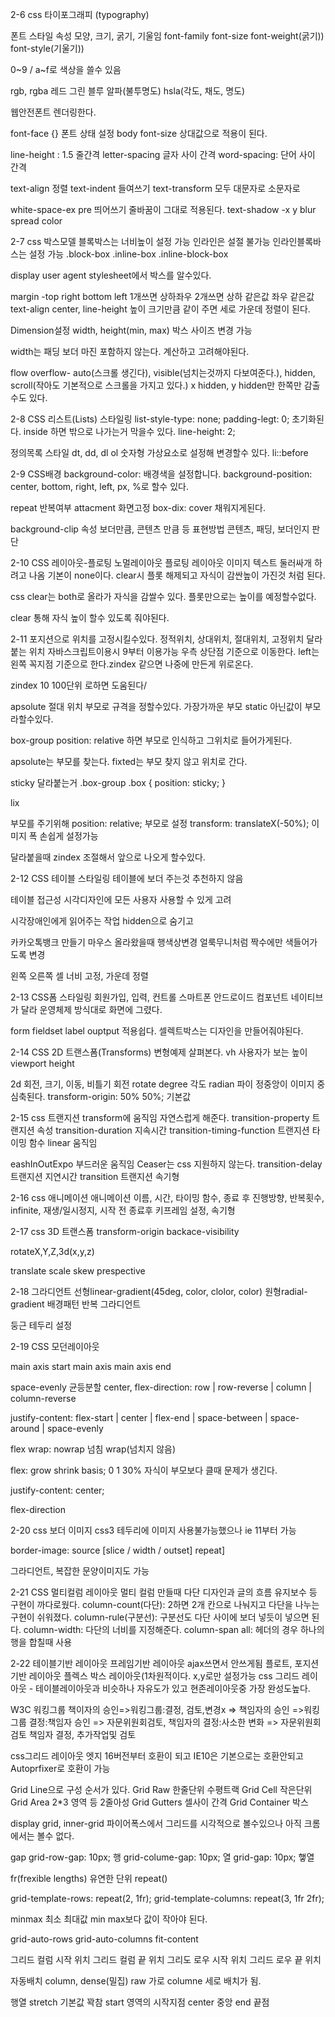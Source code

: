 2-6 css 타이포그래피
(typography)

폰트 스타일 속성
모양, 크기, 굵기, 기울임
font-family font-size font-weight(굵기)) font-style(기울기))

0~9 / a~f로 색상을 쓸수 있음

rgb, rgba 레드 그린 블루 알파(불투명도)
hsla(각도, 채도, 명도)

웹안전폰트 렌더링한다.

font-face {} 폰트 상태 설정
body font-size 상대값으로 적용이 된다.

line-height : 1.5 줄간격 letter-spacing 글자 사이 간격 word-spacing: 단어 사이 간격

text-align 정렬
text-indent 들여쓰기 
text-transform 모두 대문자로 소문자로

white-space-ex pre 띄어쓰기 줄바꿈이 그대로 적용된다.
text-shadow -x y blur spread color

2-7 css 박스모델
블록박스는 너비높이 설정 가능 인라인은 설절 불가능 인라인블록바스는 설정 가능
.block-box
.inline-box
.inline-block-box

display user agent stylesheet에서 박스를 알수있다.

margin -top right bottom left
1개쓰면 상하좌우
2개쓰면 상하 같은값 좌우 같은값
text-align center, line-height 높이 크기만큼 같이 주면 세로 가운데 정렬이 된다.

Dimension설정
width, height(min, max) 박스 사이즈 변경 가능

width는 패딩 보더 마진 포함하지 않는다. 계산하고 고려해야된다.

flow
overflow- auto(스크롤 생긴다), visible(넘치는것까지 다보여준다.), hidden, scroll(작아도 기본적으로 스크롤을 가지고 있다.)
x hidden, y hidden만 한쪽만 감출수도 있다.

2-8 CSS 리스트(Lists) 스타일링
list-style-type: none;
padding-legt: 0;
초기화된다.
inside 하면 밖으로 나가는거 막을수 있다.
line-height: 2;

정의목록 스타일
dt, dd, dl
ol 숫자형
가상요소로 설정해 변경할수 있다. li::before

2-9 CSS배경
background-color: 배경색을 설정합니다.
background-position: center, bottom, right, left, px, %로 할수 있다.

repeat 반복여부
attacment 화면고정
box-dix: cover 채워지게된다.

background-clip 속성 보더만큼, 콘텐츠 만큼 등 표현방법
콘텐츠, 패딩, 보더인지 판단

2-10 CSS 레이아웃-플로팅
노멀레이아웃
플로팅 레이아웃 이미지 텍스트 둘러싸개 하려고 나옴 기본이 none이다.
clear시 플롯 해제되고 자식이 감싼높이 가진것 처럼 된다.

css clear는 both로 올라가 자식을 감쌀수 있다. 플롯만으로는 높이를 예정할수없다.

clear 통해 자식 높이 할수 있도록 줘야된다.

2-11
포지션으로 위치를 고정시킬수있다.
정적위치, 상대위치, 절대위치, 고정위치 달라붙는 위치
자바스크립트이용시 9부터 이용가능
우측 상단점 기준으로 이동한다.
left는 왼쪽 꼭지점 기준으로 한다.zindex 같으면 나중에 만든게 위로온다.

zindex 10 100단위 로하면 도움된다/

apsolute 절대 위치 부모로 규격을 정할수있다. 가장가까운 부모 static 아닌값이 부모라할수있다.

box-group position: relative 하면 부모로 인식하고 그위치로 들어가게된다.

apsolute는 부모를 찾는다. fixted는 부모 찾지 않고 위치로 간다.

sticky 달라붙는거
.box-group .box {
    position: sticky;
}

lix

부모를 주기위해 position: relative;  부모로 설정
transform: translateX(-50%); 이미지 폭 손쉽게 설정가능

달라붙을때 zindex 조절해서 앞으로 나오게 할수있다.


2-12 CSS 테이블 스타일링
테이블에 보더 주는것 추천하지 않음

테이블 접근성 시각디자인에 모든 사용자 사용할 수 있게 고려

시각장애인에게 읽어주는 작업
hidden으로 숨기고 

카카오톡뱅크 만들기
마우스 올라왔을때 행색상변경 얼룩무니처럼 짝수에만 색들어가도록 변경

왼쪽 오른쪽 셀 너비 고정, 가운데 정렬

2-13 CSS폼 스타일링
회원가입, 입력, 컨트롤
스마트폰 안드로이드 컴포넌트 네이티브가 달라 운영체제 방식대로 화면에 그렸다.

form fieldset label ouptput 적용쉽다.
셀렉트박스는 디자인을 만들어줘야된다. 

2-14 CSS 2D 트랜스폼(Transforms)
변형예제 살펴본다.
vh 사용자가 보는 높이 viewport height

2d 회전, 크기, 이동, 비틀기
회전 rotate 
degree 각도 radian 파이
정중앙이 이미지 중심축된다. 
transform-origin: 50% 50%; 기본값

2-15 css 트랜지션
transform에 움직임 자연스럽게 해준다.
transition-property 트랜지션 속성
transition-duration 지속시간
transition-timing-function 트랜지션 타이밍 함수 linear 움직임

eashInOutExpo 부드러운 움직임
Ceaser는 css 지원하지 않는다.
transition-delay 트랜지션 지연시간
transition 트랜지션 속기형

2-16 css 애니메이션
애니메이션 이름, 시간, 타이밍 함수, 종료 후 진행방향, 반복횟수, infinite, 재생/일시정지, 시작 전 종료후 키프레임 설정, 속기형

2-17 css 3D 트랜스폼
transform-origin
backace-visibility

rotateX,Y,Z,3d(x,y,z)

translate
scale
skew
prespective

2-18 그라디언트
선형linear-gradient(45deg, color, clolor, color)
원형radial-gradient
배경패턴
반복 그라디언트

둥근 테두리 설정

2-19 CSS 모던레이아웃

main axis start main axis main axis end

space-evenly 균등분할
center, 
flex-direction: row | row-reverse | column | column-reverse

justify-content: flex-start | center | flex-end | space-between | space-around | space-evenly

flex wrap: nowrap 넘침 wrap(넘치지 않음)

flex: grow shrink basis;
0 1 30%
자식이 부모보다 클때 문제가 생긴다.

justify-content: center;

flex-direction

2-20
css 보더 이미지
css3 테두리에 이미지 사용불가능했으나 ie 11부터 가능

border-image: source [slice / width / outset] repeat]

그라디언트, 복잡한 문양이미지도 가능

2-21 CSS 멀티컬럼 레이아웃
멀티 컬럼 만들때 다단 디자인과 글의 흐름 유지보수 등 구현이 까다로웠다.
column-count(다단): 2하면 2개 칸으로 나눠지고 다단을 나누는 구현이 쉬워졌다.
column-rule(구분선): 구분선도 다단 사이에 보더 넣듯이 넣으면 된다.
column-width: 다단의 너비를 지정해준다.
column-span all: 헤더의 경우 하나의 행을 합칠때 사용 

2-22 
테이블기반 레이아웃
프레임기반 레이아웃 ajax쓰면서 안쓰게됨
플로트, 포지션 기반 레이아웃
플렉스 박스 레이아웃(1차원적이다. x,y로만 설정가능
css 그리드 레이아웃 - 테이블레이아웃과 비슷하나 자유도가 있고 현존레이아웃중 가장 완성도높다.

W3C
워킹그룹 책이자의 승인=>워킹그룹:결정, 검토,변경x => 책임자의 승인 =>워킹그룹 결정:책임자 승인 => 자문위원회검토, 책임자의 결정:사소한 변화 => 자문위원회 검토 책임자 결정, 추가작업및 검토 

css그리드 레이아웃
엣지 16버전부터 호환이 되고
IE10은 기본으로는 호환안되고 Autoprfixer로 호환이 가능

Grid Line으로 구성 순서가 있다.
Grid Raw 한줄단위 수평트랙
Grid Cell 작은단위
Grid Area 2*3 영역 등 2줄아성
Grid Gutters 셀사이 간격
Grid Container 박스

display grid, inner-grid 파이어폭스에서 그리드를 시각적으로 볼수있으나 아직 크롬에서는 볼수 없다.

gap
grid-row-gap: 10px; 행
grid-colume-gap: 10px; 열
grid-gap: 10px; 햏열

fr(frexible lengths) 유연한 단위
repeat()

grid-template-rows: repeat(2, 1fr);
grid-template-columns: repeat(3, 1fr 2fr);

minmax 최소 최대값 min max보다 값이 작아야 된다.

grid-auto-rows
grid-auto-columns
fit-content

그리드 컬럼 시작 위치
그리드 컬럼 끝 위치
그리도 로우 시작 위치
그리드 로우 끝 위치

자동배치
column, dense(밀집)
raw 가로 columne 세로 배치가 됨.

행열
stretch 기본값 꽉참
start 영역의 시작지점
center 중앙
end 끝점
